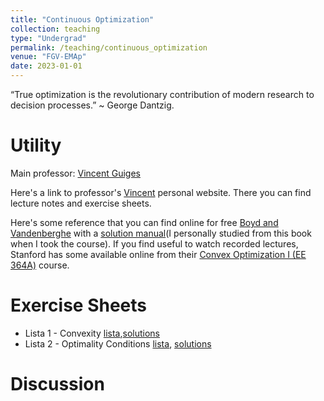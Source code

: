 ```yaml
---
title: "Continuous Optimization"
collection: teaching
type: "Undergrad"
permalink: /teaching/continuous_optimization
venue: "FGV-EMAp"
date: 2023-01-01
---
```


“True optimization is the revolutionary contribution of modern research to decision processes.” ~ George Dantzig.


Utility
======

Main professor: [Vincent Guiges](https://www.vincentgyg.com/)

Here's a link to professor's [Vincent](https://www.vincentgyg.com/teaching) personal website. There you can find lecture notes and exercise sheets.

Here's some reference that you can find online for free [Boyd and Vandenberghe](https://web.stanford.edu/~boyd/cvxbook/) with a [solution manual](https://egrcc.github.io/docs/math/cvxbook-solutions.pdf)(I personally studied from this book when I took the course). If you find useful to watch recorded lectures, Stanford has some available online from their [Convex Optimization I (EE 364A)](https://www.youtube.com/playlist?list=PL3940DD956CDF0622) course.



Exercise Sheets
======

- Lista 1 - Convexity [lista](https://res.cloudinary.com/dbytnnhkz/image/upload/v1688162506/Exercices_Convexity_92afbe1e1d.pdf),[solutions](http://pudim.com.br/)
- Lista 2 - Optimality Conditions [lista](https://res.cloudinary.com/dbytnnhkz/image/upload/v1688162506/Optimality_Conditions_e16be32b57.pdf), [solutions](http://pudim.com.br/)

Discussion
======

